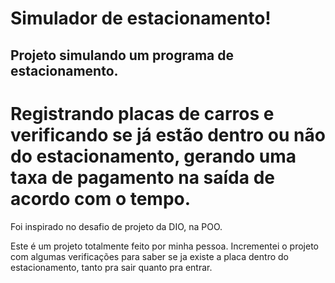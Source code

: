 # Simulador de estacionamento!

## Projeto simulando um programa de estacionamento. 
# Registrando placas de carros e verificando se já estão dentro ou não do estacionamento, gerando uma taxa de pagamento na saída de acordo com o tempo. 
Foi inspirado no desafio de projeto da DIO, na POO.

Este é um projeto totalmente feito por minha pessoa. Incrementei o projeto com algumas verificações para saber se ja existe a placa dentro do estacionamento, tanto pra sair quanto pra entrar.
